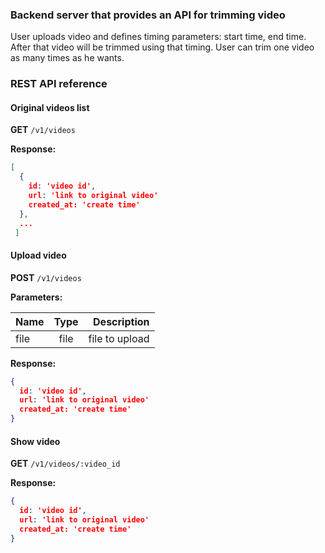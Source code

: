 ### Backend server that provides an API for trimming video

User uploads video and defines timing parameters: start time, end time. After that video will be trimmed using that timing.
User can trim one video as many times as he wants. 

### REST API reference

#### Original videos list

**GET** `/v1/videos`

**Response:**  

```json
[
  { 
    id: 'video id',  
    url: 'link to original video'
    created_at: 'create time'
  },
  ...
 ]
```

#### Upload video
**POST** `/v1/videos`

**Parameters:**

| Name      | Type          | Description     |
| --------- |:-------------:| ---------------:|
| file      | file          | file to upload  | 

**Response:**

 ```json
 { 
   id: 'video id',  
   url: 'link to original video'
   created_at: 'create time'
 }
 ```

#### Show video
**GET** `/v1/videos/:video_id`

**Response:**

 ```json
 { 
   id: 'video id',  
   url: 'link to original video'
   created_at: 'create time'
 }
 ```



